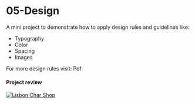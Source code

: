 # 05-Design

A mini project to demonstrate how to apply design rules and guidelines like:
<ul>
  <li>Typography</li>
  <li>Color</li>
  <li>Spacing</li>
  <li>Images</li>
</ul>
For more design rules visit: Pdf

#### Project review
[![Lisbon Char Shop](https://matthew-oduamafu.github.io/05-Design/)](https://matthew-oduamafu.github.io/05-Design/)
